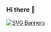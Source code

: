 ### Hi there 👋

<!--
**thomastran27/thomastran27** is a ✨ _special_ ✨ repository because its `README.md` (this file) appears on your GitHub profile.

Here are some ideas to get you started:

- 🔭 I’m currently working on ...
- 🌱 I’m currently learning ...
- 👯 I’m looking to collaborate on ...
- 🤔 I’m looking for help with ...
- 💬 Ask me about ...
- 📫 How to reach me: ...
- 😄 Pronouns: ...
- ⚡ Fun fact: ...
-->


[![SVG Banners](https://svg-banners.vercel.app/api?type=luminance&text1=ThomasTran%20&height=200&section=header)](https://github.com/Akshay090/svg-banners)
